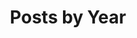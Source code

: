 ---
layout: archive-year
title: "Posts by Year"
permalink: /year-archive/
author_profile: false
sidebar_main: true
sidebar :
    nav : "docs"
---